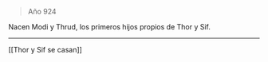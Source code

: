 > Año 924

Nacen Modi y Thrud, los primeros hijos propios de Thor y Sif.

---

[[Thor y Sif se casan]]